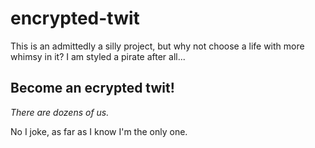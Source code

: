 # encrypted-twit

This is an admittedly a silly project, but why not choose a life with more whimsy in it? I am styled a pirate after all...

## Become an ecrypted twit!

_There are dozens of us._

No I joke, as far as I know I'm the only one.